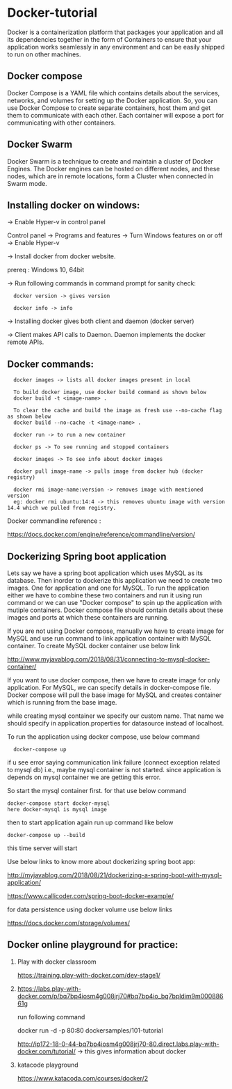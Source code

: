 # Docker-tutorial

Docker is a containerization platform that packages your application and all its dependencies together in the form of Containers to ensure that 
your application works seamlessly in any environment and can be easily shipped to run on other machines.

Docker compose
--------------
Docker Compose is a YAML file which contains details about the services, networks, and volumes for setting up the Docker application. So, you can use Docker Compose to create separate containers, host them and get them to communicate with each other. Each container will expose a port for communicating with other containers.
 
Docker Swarm
-------------
Docker Swarm is a technique to create and maintain a cluster of Docker Engines. The Docker engines can be hosted on different nodes, and these nodes, which are in remote locations, form a Cluster when connected in Swarm mode.

Installing docker on windows:
----------------------------
-> Enable Hyper-v in control panel
 
  Control panel -> Programs and features -> Turn Windows features on or off -> Enable Hyper-v
   
-> Install docker from docker website.
 
  prereq : Windows 10, 64bit
	
-> Run following commands in command prompt for sanity check:
 
      docker version -> gives version
   
      docker info -> info
 
-> Installing docker gives both client and daemon (docker server)

-> Client makes API calls to Daemon. Daemon implements the docker remote APIs.

 Docker commands:
 ---------------
 
      docker images -> lists all docker images present in local
      
      To build docker image, use docker build command as shown below
      docker build -t <image-name> .
      
      To clear the cache and build the image as fresh use --no-cache flag as shown below
      docker build --no-cache -t <image-name> .

      docker run -> to run a new container

      docker ps -> To see running and stopped containers

      docker images -> To see info about docker images
      
      docker pull image-name -> pulls image from docker hub (docker registry)

      docker rmi image-name:version -> removes image with mentioned version
      eg: docker rmi ubuntu:14:4 -> this removes ubuntu image with version 14.4 which we pulled from registry.
      
Docker commandline reference :

https://docs.docker.com/engine/reference/commandline/version/

Dockerizing Spring boot application
-----------------------------------
Lets say we have a spring boot application which uses MySQL as its database. Then inorder to dockerize this application we need to create two images. One for application and one for MySQL. To run the application either we have to combine these two containers and run it using run command or we can use "Docker compose" to spin up the application with mutiple containers. Docker compose file should contain details about these images and ports at which these containers are running.

If you are not using Docker compose, manually we have to create image for MySQL and use run command to link application container with MySQL container. To create MySQL docker container use below link

http://www.myjavablog.com/2018/08/31/connecting-to-mysql-docker-container/

If you want to use docker compose, then we have to create image for only application. For MySQL, we can specify details in docker-compose file. Docker compose will pull the base image for MySQL and creates container which is running from the base image.

while creating mysql container we specify our custom name. That name we should specify in application.properties for datasource instead of localhost.

To run the application using docker compose, use below command
      
      docker-compose up
            
if u see error saying communication link failure (connect exception related to mysql db) i.e., maybe mysql container is not started. since application is depends on mysql container we are getting this error.

So start the mysql container first. for that use below command

    docker-compose start docker-mysql 
    here docker-mysql is mysql image

then to start application again run up command like below

    docker-compose up --build

this time server will start

Use below links to know more about dockerizing spring boot app:

http://myjavablog.com/2018/08/21/dockerizing-a-spring-boot-with-mysql-application/

https://www.callicoder.com/spring-boot-docker-example/

for data persistence using docker volume use below links

https://docs.docker.com/storage/volumes/


Docker online playground for practice:
-------------------------------------
1. Play with docker classroom

	https://training.play-with-docker.com/dev-stage1/
	
2. https://labs.play-with-docker.com/p/bq7bp4iosm4g008jrj70#bq7bp4io_bq7bpldim9m00088661g

	run following command
	
	docker run -d -p 80:80 dockersamples/101-tutorial
	
	http://ip172-18-0-44-bq7bp4iosm4g008jrj70-80.direct.labs.play-with-docker.com/tutorial/ -> this gives information about docker
	
3. katacode playground

	https://www.katacoda.com/courses/docker/2
  
  
      

